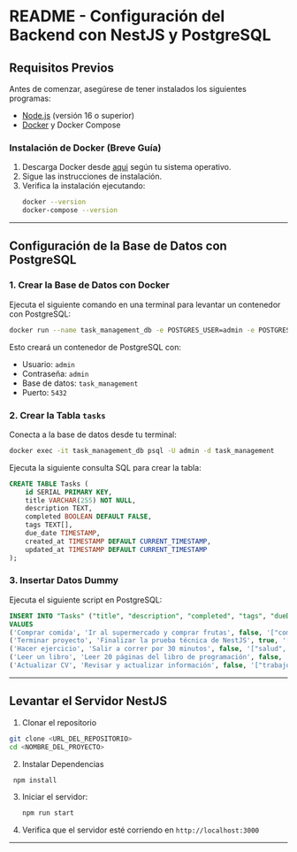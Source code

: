 # README - Configuración del Backend con NestJS y PostgreSQL

## Requisitos Previos

Antes de comenzar, asegúrese de tener instalados los siguientes programas:

- [Node.js](https://nodejs.org/) (versión 16 o superior)
- [Docker](https://www.docker.com/get-started) y Docker Compose

### Instalación de Docker (Breve Guía)

1. Descarga Docker desde [aqui](https://www.docker.com/get-started) según tu sistema operativo.
2. Sigue las instrucciones de instalación.
3. Verifica la instalación ejecutando:
   ```sh
   docker --version
   docker-compose --version
   ```

---

## Configuración de la Base de Datos con PostgreSQL

### 1. Crear la Base de Datos con Docker
Ejecuta el siguiente comando en una terminal para levantar un contenedor con PostgreSQL:
```sh
docker run --name task_management_db -e POSTGRES_USER=admin -e POSTGRES_PASSWORD=admin -e POSTGRES_DB=task_management -p 5432:5432 -d postgres
```

Esto creará un contenedor de PostgreSQL con:
- Usuario: `admin`
- Contraseña: `admin`
- Base de datos: `task_management`
- Puerto: `5432`

### 2. Crear la Tabla `tasks`
Conecta a la base de datos desde tu terminal:
```sh
docker exec -it task_management_db psql -U admin -d task_management
```
Ejecuta la siguiente consulta SQL para crear la tabla:
```sql
CREATE TABLE Tasks (
    id SERIAL PRIMARY KEY,
    title VARCHAR(255) NOT NULL,
    description TEXT,
    completed BOOLEAN DEFAULT FALSE,
    tags TEXT[],
    due_date TIMESTAMP,
    created_at TIMESTAMP DEFAULT CURRENT_TIMESTAMP,
    updated_at TIMESTAMP DEFAULT CURRENT_TIMESTAMP
);
```

### 3. Insertar Datos Dummy
Ejecuta el siguiente script en PostgreSQL:
```sql
INSERT INTO "Tasks" ("title", "description", "completed", "tags", "dueDate", "createdAt", "updatedAt")
VALUES
('Comprar comida', 'Ir al supermercado y comprar frutas', false, '["compras", "supermercado"]', '2024-12-01', '2024-02-19 10:00:00', '2024-02-19 10:00:00'),
('Terminar proyecto', 'Finalizar la prueba técnica de NestJS', true, '["trabajo", "proyecto"]', '2024-12-05', '2024-02-19 10:10:00', '2024-02-19 10:10:00'),
('Hacer ejercicio', 'Salir a correr por 30 minutos', false, '["salud", "ejercicio"]', '2024-12-02', '2024-02-19 10:20:00', '2024-02-19 10:20:00'),
('Leer un libro', 'Leer 20 páginas del libro de programación', false, '["lectura", "aprendizaje"]', '2024-12-03', '2024-02-19 10:30:00', '2024-02-19 10:30:00'),
('Actualizar CV', 'Revisar y actualizar información', false, '["trabajo", "cv"]', '2024-12-04', '2024-02-19 10:40:00', '2024-02-19 10:40:00');
```

---

## Levantar el Servidor NestJS

1. Clonar el repositorio
  ```sh
  git clone <URL_DEL_REPOSITORIO>
  cd <NOMBRE_DEL_PROYECTO>
   ```

2. Instalar Dependencias
  ```sh
   npm install
   ```

3. Iniciar el servidor:
   ```sh
   npm run start
   ```

2. Verifica que el servidor esté corriendo en `http://localhost:3000`

---

